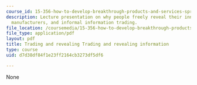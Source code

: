 ```yaml
---
course_id: 15-356-how-to-develop-breakthrough-products-and-services-spring-2004
description: Lecture presentation on why people freely reveal their innovations to
  manufacturers, and informal information trading.
file_location: /coursemedia/15-356-how-to-develop-breakthrough-products-and-services-spring-2004/d7d38df84f1e23ff2164cb3273df5df6_lec8_infotrading.pdf
file_type: application/pdf
layout: pdf
title: Trading and revealing Trading and revealing information
type: course
uid: d7d38df84f1e23ff2164cb3273df5df6

---
```

None